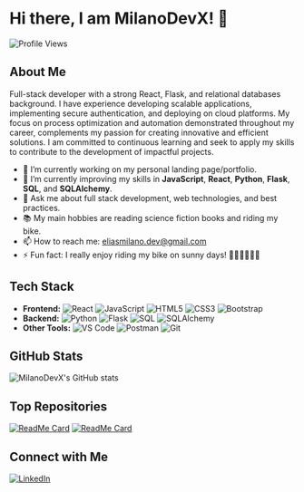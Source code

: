 # Hi there, I am MilanoDevX! 👋

![Profile Views](https://komarev.com/ghpvc/?username=MilanoDevX&color=blue)

## About Me

Full-stack developer with a strong React, Flask, and relational databases background. I have experience developing scalable applications, implementing secure authentication, and deploying on cloud platforms. My focus on process optimization and automation demonstrated throughout my career, complements my passion for creating innovative and efficient solutions. I am committed to continuous learning and seek to apply my skills to contribute to the development of impactful projects. 

- 🔭 I’m currently working on my personal landing page/portfolio. 
- 🌱 I’m currently improving my skills in **JavaScript**, **React**, **Python**, **Flask**, **SQL**, and **SQLAlchemy**.
- 💬 Ask me about full stack development, web technologies, and best practices.
- 📚 My main hobbies are reading science fiction books and riding my bike.
- 📫 How to reach me: eliasmilano.dev@gmail.com
- ⚡ Fun fact: I really enjoy riding my bike on sunny days! 🚴‍♂️🚴‍♂️🚴‍♂️

## Tech Stack

- **Frontend:** ![React](https://img.shields.io/badge/-React-61DAFB?style=flat-square&logo=react&logoColor=white) ![JavaScript](https://img.shields.io/badge/-JavaScript-F7DF1E?style=flat-square&logo=javascript&logoColor=black) ![HTML5](https://img.shields.io/badge/-HTML5-E34F26?style=flat-square&logo=html5&logoColor=white) ![CSS3](https://img.shields.io/badge/-CSS3-1572B6?style=flat-square&logo=css3&logoColor=white) ![Bootstrap](https://img.shields.io/badge/-Bootstrap-563D7C?style=flat-square&logo=bootstrap&logoColor=white)
- **Backend:** ![Python](https://img.shields.io/badge/-Python-3776AB?style=flat-square&logo=python&logoColor=white) ![Flask](https://img.shields.io/badge/-Flask-000000?style=flat-square&logo=flask&logoColor=white) ![SQL](https://img.shields.io/badge/-SQL-4479A1?style=flat-square&logo=sqlite&logoColor=white) ![SQLAlchemy](https://img.shields.io/badge/-SQLAlchemy-66A6D9?style=flat-square&logo=sqlalchemy&logoColor=white)
- **Other Tools:** ![VS Code](https://img.shields.io/badge/-VS%20Code-007ACC?style=flat-square&logo=visual-studio-code&logoColor=white) ![Postman](https://img.shields.io/badge/-Postman-FF6C37?style=flat-square&logo=postman&logoColor=white) ![Git](https://img.shields.io/badge/-Git-F05032?style=flat-square&logo=git&logoColor=white)
<!-- **DevOps:** ![Docker](https://img.shields.io/badge/-Docker-2496ED?style=flat-square&logo=docker&logoColor=white) ![GitHub Actions](https://img.shields.io/badge/-GitHub%20Actions-2088FF?style=flat-square&logo=github-actions&logoColor=white) -->

## GitHub Stats

![MilanoDevX's GitHub stats](https://github-readme-stats.vercel.app/api?username=MilanoDevX&show_icons=true&theme=radical)

## Top Repositories

[![ReadMe Card](https://github-readme-stats.vercel.app/api/pin/?username=MilanoDevX&repo=AndaFood&theme=radical)](https://github.com/MilanoDevX/AndaFood)
[![ReadMe Card](https://github-readme-stats.vercel.app/api/pin/?username=MilanoDevX&repo=Star-Wars-Blog-React&theme=radical)](https://github.com/MilanoDevX/Star-Wars-Blog-React)

## Connect with Me

[![LinkedIn](https://img.shields.io/badge/-LinkedIn-0077B5?style=flat-square&logo=linkedin&logoColor=white)](https://www.linkedin.com/in/elias-milano/)


